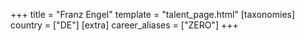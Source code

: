 +++
title = "Franz Engel"
template = "talent_page.html"
[taxonomies]
country = ["DE"]
[extra]
career_aliases = ["ZERO"]
+++
